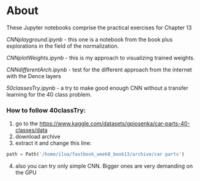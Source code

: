 # About
These Jupyter notebooks comprise the practical exercises for Chapter 13

*CNNplayground.ipynb* - this one is a notebook from the book plus explorations in the field of the normalization.

*CNNplotWeights.ipynb* - this is my approach to visualizing trained weights.

*CNNdifferentArch.ipynb* - test for the different approach from the internet with the Dence layers

*50classesTry.ipynb* - a try to make good enough CNN without a transfer learning for the 40 class problem.

### How to follow 40classTry:
1) go to the https://www.kaggle.com/datasets/gpiosenka/car-parts-40-classes/data
2) download archive
3) extract it and change this line:
```python
path = Path('/home/ilua/fastbook_week8_book13/archive/car parts')
```
4) also you can try only simple CNN. Bigger ones are very demanding on the GPU